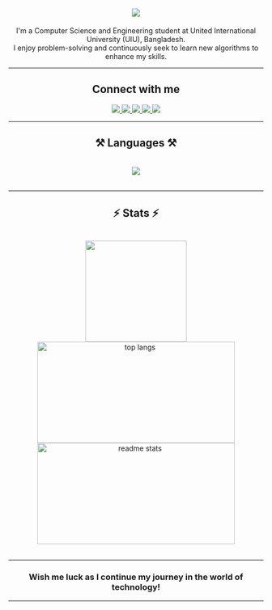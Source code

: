 <h1 align="center">
    <img src="https://readme-typing-svg.herokuapp.com/?font=Righteous&size=35&center=true&vCenter=true&width=500&height=70&duration=4000&lines=Hi+There!+👋;+I'm+Md+Sakhawat+Hossain;" />
</h1>
<div align="center"> I'm a Computer Science and Engineering student at United International University (UIU), Bangladesh. </br> 
    I enjoy problem-solving and continuously seek to learn new algorithms to enhance my skills.
</div>    
<hr/>



<h2 align="center"> Connect with me </h2>
<div align="center"> 
  <a href="mailto:mdsakhawathossain17@gmail.com">
    <img src="https://img.shields.io/badge/Gmail-333333?style=for-the-badge&logo=gmail&logoColor=red" />
  </a>
  <a href="#" target="_blank">
    <img src="https://img.shields.io/badge/LinkedIn-0077B5?style=for-the-badge&logo=linkedin&logoColor=white" target="_blank" />
  </a>
   <a href="https://www.facebook.com/sakhawat.msh/" target="_blank">
    <img src="https://img.shields.io/badge/Facebook-1877F2?style=for-the-badge&logo=facebook&logoColor=white" target="_blank" />
<a href="https://twitter.com/sakhawat_msh" target="_blank">
    <img src="https://img.shields.io/badge/X-000000?style=for-the-badge&logo=x&logoColor=white" />
  </a>
  </a>
  <a href="https://sakhawathossain.github.io/" target="_blank">
     <img src="https://img.shields.io/badge/Portfolio-FF5722?style=for-the-badge&logo=todoist&logoColor=white" target="_blank" /> 
  </a>
</div>
<hr/>



<h2 align="center">⚒️ Languages ⚒️</h2>
<br/>
<div align="center">
    <img src="https://skillicons.dev/icons?i=c,cpp,java,html,mysql,php,github,git" />
</div>
<br/>
<hr/>



<h2 align="center">⚡ Stats ⚡</h2>
<br>
<div align=center>
     <img src="https://github-readme-streak-stats.herokuapp.com/?user=SakhawatHossain&theme=radical&hide_border=false" height="200px" />
  <img width=390 src="https://github-readme-stats-salesp07.vercel.app/api/top-langs/?username=SakhawatHossain&hide=HTML&langs_count=8&layout=compact&theme=react&border_radius=10&size_weight=0.5&count_weight=0.5&exclude_repo=github-readme-stats" alt="top langs" height="200px" />
  <img width=390 src="https://github-readme-stats-salesp07.vercel.app/api?username=SakhawatHossain&count_private=true&show_icons=true&theme=react&rank_icon=github&border_radius=10" alt="readme stats" height="200px" />
   
</div>
<br/>
<hr/>

<h3 align="center"> Wish me luck as I continue my journey in the world of technology! </h3>
<hr/>
